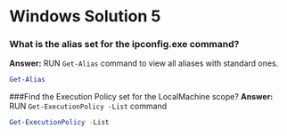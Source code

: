 # Windows Solution 5

### What is the alias set for the ipconfig.exe command? 
**Answer:** RUN `Get-Alias` command to view all aliases with standard ones.
```powershell
Get-Alias
```
###Find the Execution Policy set for the LocalMachine scope?
**Answer:** RUN `Get-ExecutionPolicy -List` command
```powershell
Get-ExecutionPolicy -List
```
